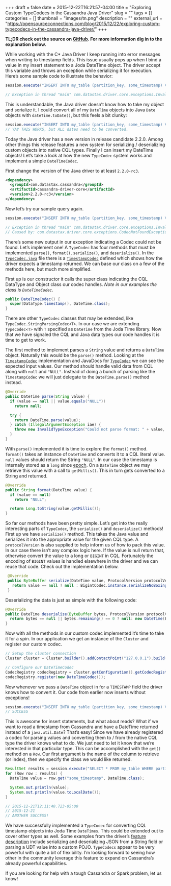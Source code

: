 +++ 
draft = false
date = 2015-12-22T16:21:57-04:00
title = "Exploring Custom TypeCodecs in the Cassandra Java Driver"
slug = "" 
tags = []
categories = []
thumbnail = "images/tn.png"
description = ""
external_url = "https://opensourceconnections.com/blog/2015/12/22/exploring-custom-typecodecs-in-the-cassandra-java-driver/"
+++

**TL;DR check out the source on [GitHub](https://github.com/o19s/JodaTimeCodecs). For more information dig in to the explanation below.**

While working with the C* Java Driver I keep running into error messages when writing to timestamp fields. This issue usually pops up when I bind a value in my insert statement to a Joda DateTime object. The driver accept this variable and throws an exception while serializing it for execution. Here’s some sample code to illustrate the behavior:

```java
session.execute("INSERT INTO my_table (partition_key, some_timestamp) VALUES (?, ?)", "bar", DateTime.now());

// Exception in thread "main" com.datastax.driver.core.exceptions.InvalidTypeException: Value 1 of type class org.joda.time.DateTime does not correspond to any CQL3 type
```

This is understandable, the Java driver doesn’t know how to take my object and serialize it. I could convert all of my `DateTime` objects into Java `Date` objects with `dateTime.toDate()`, but this feels a bit clunky:

```java
session.execute("INSERT INTO my_table (partition_key, some_timestamp) VALUES (?, ?)", "bar", DateTime.now().toDate());
// YAY THIS WORKS, but ALL dates need to be converted.
```

Today the Java driver has a new version in release candidate 2.2.0. Among other things this release features a new system for serializing / deserializing custom objects into native CQL types. Finally I can insert my DateTime objects! Let’s take a look at how the new `TypeCodec` system works and implement a simple `DateTimeCodec`.

First change the version of the Java driver to at least `2.2.0-rc3`.

```xml
<dependency>
  <groupId>com.datastax.cassandra</groupId>
  <artifactId>cassandra-driver-core</artifactId>
  <version>2.2.0-rc3</version>
</dependency>
```

Now let’s try our sample query again.

```java
session.execute("INSERT INTO my_table (partition_key, some_timestamp) VALUES (?, ?)", "bar", DateTime.now());

// Exception in thread "main" com.datastax.driver.core.exceptions.InvalidTypeException: Value 1 of type class org.joda.time.DateTime does not correspond to any CQL3 type
// Caused by: com.datastax.driver.core.exceptions.CodecNotFoundException: Codec not found for requested operation: [ANY <-> org.joda.time.DateTime]
```

There’s some new output in our exception indicating a Codec could not be found. Let’s implement one! A `TypeCodec` has four methods that must be implemented `parse()`, `format()`, `serialize()`, and `deserialize()`. In the [`TypeCodec.java`](https://github.com/datastax/java-driver/blob/2.2/driver-core/src/main/java/com/datastax/driver/core/TypeCodec.java) file there is a [`TimestampCodec`](https://github.com/datastax/java-driver/blob/2.2/driver-core/src/main/java/com/datastax/driver/core/TypeCodec.java#L1116-L1208) defined which shows how the driver expects a timestamp returned. We can base our class on a few of the methods here, but much more simplified.

First up is our constructor it calls the super class indicating the CQL DataType and Object class our codec handles. _Note in our examples the class is `DateTimeCodec`._

```java
public DateTimeCodec() {
  super(DataType.timestamp(), DateTime.class);
}
```

There are other `TypeCodec` classes that may be extended, like `TypeCodec.StringParsingCodec<T>`. In our case we are extending `TypeCodec<T>` with `T` specified as `DateTime` from the Joda Time library. Now that we have signaled the CQL and Java data types our code handles it is time to get to work.

The first method to implement parses a `String` value and returns a `DateTime` object. Naturally this would be the `parse()` method. Looking at the [`TimestampCodec`](https://github.com/datastax/java-driver/blob/2.2/driver-core/src/main/java/com/datastax/driver/core/TypeCodec.java#L1169) implementation and JavaDocs for [`TypeCodec`](http://docs.datastax.com/en/drivers/java/2.2/com/datastax/driver/core/TypeCodec.html#parse-java.lang.String-) we can see the expected input values. Our method should handle valid data from CQL along with `null` and `"NULL"`. Instead of doing a bunch of parsing like the `TimestampCodec` we will just delegate to the `DateTime.parse()` method instead.

```java
@Override
public DateTime parse(String value) {
  if (value == null || value.equals("NULL"))
    return null;

  try {
    return DateTime.parse(value);
  } catch (IllegalArgumentException iae) {
    throw new InvalidTypeException("Could not parse format: " + value, iae);
  }
}
```

With `parse()` implemented it is time to explore the `format()` method. `format()` takes an instance of `DateTime` and converts it to a CQL literal value. `null` values should return the String `"NULL"`. In our case the timestamp is internally stored as a `long` since [epoch](https://en.wikipedia.org/wiki/Unix_time). On a `DateTime` object we may retrieve this value with a call to `getMillis()`. This in turn gets converted to a String and returned.

```java
@Override
public String format(DateTime value) {
  if (value == null)
    return "NULL";

  return Long.toString(value.getMillis());
}
```

So far our methods have been pretty simple. Let’s get into the really interesting parts of `TypeCodec`, the `serialize()` and `deserialize()` methods! First up we have `serialize()` method. This takes the Java value and serializes it into the appropriate value for the given CQL type. A `protocolVersion` is also supplied to help inform us of how to pack this value. In our case there isn’t any complex logic here. If the value is null return that, otherwise convert the value to a long or `BIGINT` in CQL. Fortunately the encoding of `BIGINT` values is handled elsewhere in the driver and we can reuse that code. Check out the implementation below.

```java
 @Override
 public ByteBuffer serialize(DateTime value, ProtocolVersion protocolVersion) {
   return value == null ? null : BigintCodec.instance.serializeNoBoxing(value.getMillis(), protocolVersion);
 }
```

Deserializing the data is just as simple with the following code:

```java
@Override
public DateTime deserialize(ByteBuffer bytes, ProtocolVersion protocolVersion) {
  return bytes == null || bytes.remaining() == 0 ? null: new DateTime(BigintCodec.instance.deserializeNoBoxing(bytes, protocolVersion));
}
```

Now with all the methods in our custom codec implemented it’s time to take it for a spin. In our application we get an instance of the `Cluster` and register our custom codec.

```java
// Setup the cluster connection
Cluster cluster = Cluster.builder().addContactPoint("127.0.0.1").build();

// Configure our DateTimeCodec
CodecRegistry codecRegistry = cluster.getConfiguration().getCodecRegistry();
codecRegistry.register(new DateTimeCodec());
```

Now whenever we pass a `DateTime` object in for a `TIMESTAMP` field the driver knows how to convert it. Our code from earlier now inserts without exceptions!

```java
session.execute("INSERT INTO my_table (partition_key, some_timestamp) VALUES (?, ?)", "bar", DateTime.now());
// SUCCESS
```

This is awesome for insert statements, but what about reads? What if we want to read a timestamp from Cassandra and have a DateTime returned instead of a `java.util.Date`? That’s easy! Since we have already registered a codec for parsing values and converting them to / from the native CQL type the driver knows what to do. We just need to let it know that we’re interested in that particular type. This can be accomplished with the `get()` method on a `Row`. Our first argument is the name of the column to retrieve (or index), then we specify the class we would like returned.

```java
ResultSet results = session.execute("SELECT * FROM my_table WHERE partition_key = 'foo'");
for (Row row : results) {
  DateTime value = row.get("some_timestamp", DateTime.class);

  System.out.println(value);
  System.out.println(value.toLocalDate());
}

// 2015-12-21T12:11:40.723-05:00
// 2015-12-21
// ANOTHER SUCCESS!
```

We have successfully implemented a `TypeCodec` for converting CQL timestamp objects into Joda Time `DateTimes`. This could be extended out to cover other types as well. Some examples from the driver’s [feature description](https://github.com/datastax/java-driver/tree/2.2/features/custom_codecs) include serializing and deserializing JSON from a String field or parsing a UDT value into a custom POJO. `TypeCodecs` appear to be very powerful with quite a bit of flexibility. I’m looking forward to seeing how other in the community leverage this feature to expand on Cassandra’s already powerful capabilities.

If you are looking for help with a tough Cassandra or Spark problem, let us know!
